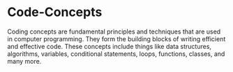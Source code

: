 # Code-Concepts

Coding concepts are fundamental principles and techniques that are used in computer programming. 
They form the building blocks of writing efficient and effective code. These concepts include things like
data structures, algorithms, variables, conditional statements, loops, functions, classes, and many more. 
